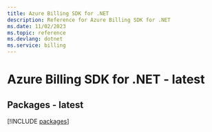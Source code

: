 ```yaml
---
title: Azure Billing SDK for .NET
description: Reference for Azure Billing SDK for .NET
ms.date: 11/02/2023
ms.topic: reference
ms.devlang: dotnet
ms.service: billing
---
```

# Azure Billing SDK for .NET - latest
## Packages - latest
[!INCLUDE [packages](billing-index.md)]